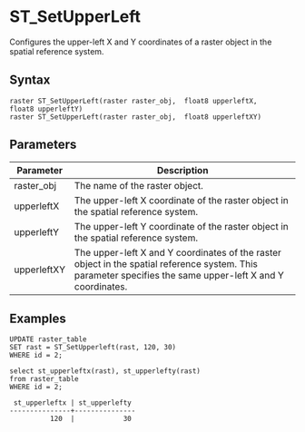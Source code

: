 # ST\_SetUpperLeft

Configures the upper-left X and Y coordinates of a raster object in the spatial reference system.

## Syntax

```
raster ST_SetUpperLeft(raster raster_obj,  float8 upperleftX, float8 upperleftY) 
raster ST_SetUpperLeft(raster raster_obj,  float8 upperleftXY)
```

## Parameters

|Parameter|Description|
|---------|-----------|
|raster\_obj|The name of the raster object.|
|upperleftX|The upper-left X coordinate of the raster object in the spatial reference system.|
|upperleftY|The upper-left Y coordinate of the raster object in the spatial reference system.|
|upperleftXY|The upper-left X and Y coordinates of the raster object in the spatial reference system. This parameter specifies the same upper-left X and Y coordinates.|

## Examples

```
UPDATE raster_table
SET rast = ST_SetUpperleft(rast, 120, 30)
WHERE id = 2;

select st_upperleftx(rast), st_upperlefty(rast)
from raster_table
WHERE id = 2;

 st_upperleftx | st_upperlefty 
---------------+---------------
          120  |            30
```

